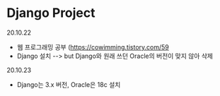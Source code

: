 # Django Project

20.10.22
- 웹 프로그래밍 공부 (https://cowimming.tistory.com/59
- Django 설치 --> but Django와 원래 쓰던 Oracle의 버전이 맞지 않아 삭제

20.10.23
- Django는 3.x 버전, Oracle은 18c 설치
